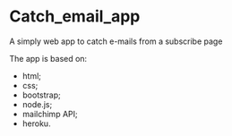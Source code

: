 # Catch_email_app
A simply web app to catch e-mails from a subscribe page

The app is based on:

- html;
- css;
- bootstrap;
- node.js;
- mailchimp API;
- heroku.
